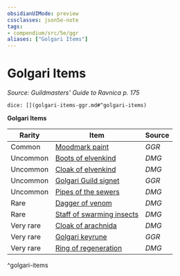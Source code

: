 ```yaml
---
obsidianUIMode: preview
cssclasses: json5e-note
tags:
- compendium/src/5e/ggr
aliases: ["Golgari Items"]
---
```

# Golgari Items
*Source: Guildmasters' Guide to Ravnica p. 175* 

`dice: [](golgari-items-ggr.md#^golgari-items)`

**Golgari Items**

| Rarity | Item | Source |
|--------|------|--------|
| Common | [Moodmark paint](compendium/items/moodmark-paint-ggr.md) | *GGR* |
| Uncommon | [Boots of elvenkind](compendium/items/boots-of-elvenkind.md) | *DMG* |
| Uncommon | [Cloak of elvenkind](compendium/items/cloak-of-elvenkind.md) | *DMG* |
| Uncommon | [Golgari Guild signet](compendium/items/golgari-guild-signet-ggr.md) | *GGR* |
| Uncommon | [Pipes of the sewers](compendium/items/pipes-of-the-sewers.md) | *DMG* |
| Rare | [Dagger of venom](compendium/items/dagger-of-venom.md) | *DMG* |
| Rare | [Staff of swarming insects](compendium/items/staff-of-swarming-insects.md) | *DMG* |
| Very rare | [Cloak of arachnida](compendium/items/cloak-of-arachnida.md) | *DMG* |
| Very rare | [Golgari keyrune](compendium/items/golgari-keyrune-ggr.md) | *GGR* |
| Very rare | [Ring of regeneration](compendium/items/ring-of-regeneration.md) | *DMG* |
^golgari-items